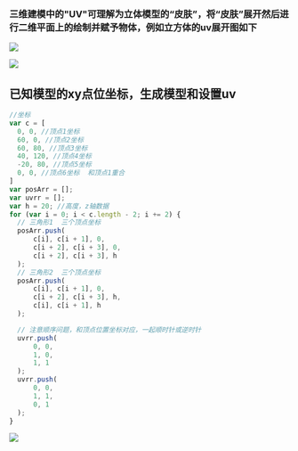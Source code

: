 ### 三维建模中的"UV"可理解为立体模型的“皮肤”，将“皮肤”展开然后进行二维平面上的绘制并赋予物体，例如立方体的uv展开图如下



![](C:\Users\zfz\Desktop\笔记\note\threejs\立方体展开uv.jpg)

![](C:\Users\zfz\Desktop\笔记\note\threejs\矩形uv.png)

## 已知模型的xy点位坐标，生成模型和设置uv

```js
//坐标
var c = [
  0, 0, //顶点1坐标
  60, 0, //顶点2坐标
  60, 80, //顶点3坐标
  40, 120, //顶点4坐标
  -20, 80, //顶点5坐标
  0, 0, //顶点6坐标  和顶点1重合
]
var posArr = [];
var uvrr = [];
var h = 20; //高度，z轴数据
for (var i = 0; i < c.length - 2; i += 2) {
  // 三角形1  三个顶点坐标
  posArr.push(
      c[i], c[i + 1], 0, 
      c[i + 2], c[i + 3], 0, 
      c[i + 2], c[i + 3], h
  );
  // 三角形2  三个顶点坐标
  posArr.push(
      c[i], c[i + 1], 0,
      c[i + 2], c[i + 3], h, 
      c[i], c[i + 1], h
  );

  // 注意顺序问题，和顶点位置坐标对应，一起顺时针或逆时针
  uvrr.push(
      0, 0, 
      1, 0, 
      1, 1
  );
  uvrr.push(
      0, 0, 
      1, 1, 
      0, 1
  );
}
```

![](C:\Users\zfz\Desktop\笔记\note\threejs\uv设置方向.png)